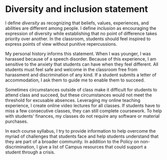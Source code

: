 # Diversity and inclusion statement

I define *diversity* as recognizing that beliefs, values, experiences, and abilities are different among people. I define *inclusion* as encouraging the expression of diversity while establishing that no point of difference takes priority over another. In the classroom, students should feel inspired to express points of view without punitive repercussions.

My personal history informs this statement. When I was younger, I was harassed because of a speech disorder. Because of this experience, I am sensitive to the anxiety that students can have when they feel different. All students must feel safe and welcome in the classroom free from harassment and discrimination of any kind. If a student submits a letter of accommodation, I ask them to guide me to enable them to succeed. 

Sometimes circumstances outside of class make it difficult for students to attend class and succeed, but these circumstances would not meet the threshold for excusable absences. Leveraging my online teaching experience, I create online video lectures for all classes. If students have to miss a few consecutive classes, they can still complete coursework. To help with students' finances, my classes do not require any software or material purchases. 

In each course syllabus, I try to provide information to help overcome the myriad of challenges that students face and help students understand that they are part of a broader community. In addition to the Policy on non-discrimination, I give a list of Campus resources that could support a student through a crisis.


